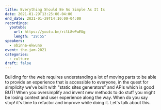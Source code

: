 ```yaml
---
title: Everything Should Be As Simple As It Is
date: 2021-01-29T13:25:00-04:00
end_date: 2021-01-29T14:10:00-04:00
recordings:
  youtube:
    url: https://youtu.be/rilL8wPuEUg
    length: "29:55"
speakers:
  - obinna-ekwuno
event: the-jam-2021
categories:
  - culture
draft: false
---
```


Building for the web requires understanding a lot of moving parts to be able to provide an experience that is accessible to everyone, in the quest for simplicity we've built with "static sites generators" and APIs which is good BUT! When you oversimplify and invent new methods to do stuff you might be losing context and user experience along the way. When do you say stop! it's time to refactor and improve while doing it. Let's talk about this.
